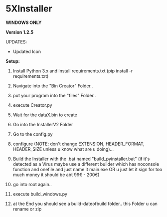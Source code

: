 # 5XInstaller

**WINDOWS ONLY**

**Version 1.2.5**

UPDATES:

- Updated Icon

**Setup:**

1. Install Python 3.x and install requirements.txt (pip install -r requirements.txt)

2. Navigate into the "Bin Creator" Folder..

3. put your program into the "files" Folder..

4. execute Creator.py

5. Wait for the dataX.bin to create

6. Go into the InstallerV2 Folder

7. Go to the config.py 

8. configure (NOTE: don't change EXTENSION, HEADER_FORMAT, HEADER_SIZE unless u know what are u doing)... 

9. Build the Installer with the .bat named "build_pyinstaller.bat" (if it's detected as a Virus maybe use a different builder which has noconsole function and onefile and just name it main.exe OR u just let it sign for too much money it should be abt 99€ - 200€)

10. go into root again..

11. execute build_windows.py

12. at the End you should see a build-dateofbuild folder.. this Folder u can rename or zip
